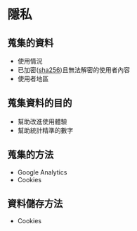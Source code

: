 # 隱私
## 蒐集的資料
* 使用情況
* 已加密([sha256](https://zh.wikipedia.org/wiki/SHA-2))且無法解密的使用者內容
* 使用者地區
## 蒐集資料的目的
* 幫助改進使用體驗
* 幫助統計精準的數字
## 蒐集的方法
* Google Analytics
* Cookies
## 資料儲存方法
* Cookies

